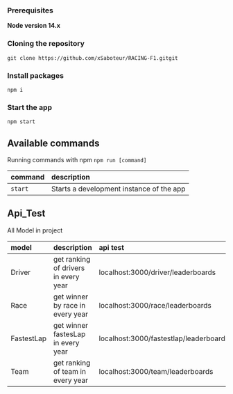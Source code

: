 ### Prerequisites

**Node version 14.x**

### Cloning the repository

```shell
git clone https://github.com/xSaboteur/RACING-F1.gitgit
```

### Install packages

```shell
npm i
```

### Start the app

```shell
npm start
```

## Available commands

Running commands with npm `npm run [command]`

| command | description                              |
| :------ | :--------------------------------------- |
| `start` | Starts a development instance of the app |

## Api_Test

All Model in project

| model      | description                          | api test                               |
| :--------- | :----------------------------------- | :------------------------------------- |
| Driver     | get ranking of drivers in every year | localhost:3000/driver/leaderboards     |
| Race       | get winner by race in every year     | localhost:3000/race/leaderboards       |
| FastestLap | get winner fastesLap in every year   | localhost:3000/fastestlap/leaderboards |
| Team       | get ranking of team in every year    | localhost:3000/team/leaderboards       |
